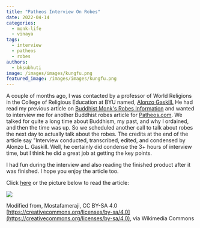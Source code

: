```yaml
---
title: "Patheos Interview On Robes"
date: 2022-04-14
categories: 
  - monk-life
  - vinaya
tags: 
  - interview
  - patheos
  - robes
authors: 
  - bksubhuti
image: /images/images/kungfu.png
featured_image: /images/images/kungfu.png
---
```


A couple of months ago, I was contacted by a professor of World Religions in the College of Religious Education at BYU named, [Alonzo Gaskill.](https://religion.byu.edu/directory/alonzo-gaskill) He had read my previous article on [Buddhist Monk's Robes Information](https://americanmonk.org/buddhist-monks-robes-information/) and wanted to interview me for another Buddhist robes article for [Patheos.com](https://www.patheos.com/religion-behind-the-scenes/how-are-buddhist-monastic-robes-made-and-used). We talked for quite a long time about Buddhism, my past, and why I ordained, and then the time was up. So we scheduled another call to talk about robes the next day to actually talk about the robes. The credits at the end of the article say "Interview conducted, transcribed, edited, and condensed by Alonzo L. Gaskill. Well, he certainly did condense the 3+ hours of interview time, but I think he did a great job at getting the key points.

I had fun during the interview and also reading the finished product after it was finished. I hope you enjoy the article too.

Click [here](https://www.patheos.com/religion-behind-the-scenes/how-are-buddhist-monastic-robes-made-and-used) or the picture below to read the article:

[![](/images/kungfu.png)](https://www.patheos.com/religion-behind-the-scenes/how-are-buddhist-monastic-robes-made-and-used)

Modified from, Mostafameraji, CC BY-SA 4.0 [https://creativecommons.org/licenses/by-sa/4.0](https://creativecommons.org/licenses/by-sa/4.0), via Wikimedia Commons